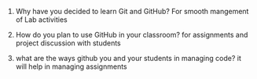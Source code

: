 1. Why have you decided to learn Git and GitHub?
For smooth mangement of Lab activities 

2. How do you plan to use GitHub in your classroom?
for assignments and project discussion with students
3. what are the ways github you and your students in managing code?
it will help in managing assignments
